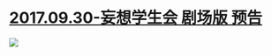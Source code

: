 # [2017.09.30-妄想学生会 剧场版 预告](http://www.bilibili.com/blackboard/topic/activity-B1vLzQqoZ.html)
![](https://bilicover2017.github.io/2017.09.30.jpg)